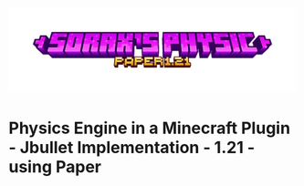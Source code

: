 <h1 align="center">
  <img src="https://raw.githubusercontent.com/Sorax5/SoraxPhysic/master/assets/logo_without_background.png">
</h1>

# Physics Engine in a Minecraft Plugin  - Jbullet Implementation - 1.21 - using Paper
